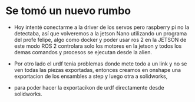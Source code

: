 # Se tomó un nuevo rumbo

- Hoy intenté conectarme a la driver de los servos pero raspberry pi no la detectaba, así que volveremos a la jetson Nano utilizando un programa del profe felipe, algo como docker y poder usar ros 2 en la JETSON
de este modo ROS 2 controlara solo los motores en la jetson y todos los demas comandos y procesos se ejecutan desde la alien.

- Por otro lado el urdf tenia problemas donde mete todo a un link y no se ven todas las piezas exportadas, entonces creamos en onshape una exportacion de los ensambles a step y luego otra a solidworks,
- para poder hacer la exportacikon de urdf directamente desde solidworks.
